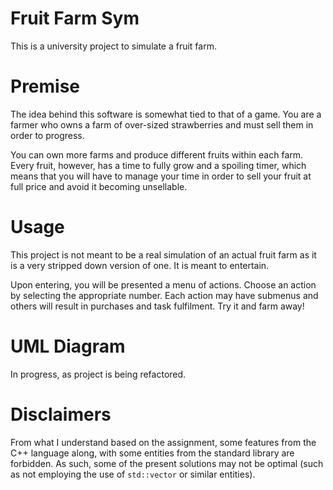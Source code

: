 # Fruit Farm Sym

This is a university project to simulate a fruit farm.

# Premise

The idea behind this software is somewhat tied to that of a game.
You are a farmer who owns a farm of over-sized strawberries and must
sell them in order to progress.

You can own more farms and produce different fruits within each farm.
Every fruit, however, has a time to fully grow and a spoiling timer, which
means that you will have to manage your time in order to sell your fruit at
full price and avoid it becoming unsellable.

# Usage

This project is not meant to be a real simulation of an actual fruit
farm as it is a very stripped down version of one. It is meant to entertain.

Upon entering, you will be presented a menu of actions. Choose an action by
selecting the appropriate number. Each action may have submenus and others will
result in purchases and task fulfilment. Try it and farm away!

# UML Diagram

In progress, as project is being refactored.

# Disclaimers

From what I understand based on the assignment, some features from the C++
language along, with some entities from the standard library are forbidden. As
such, some of the present solutions may not be optimal (such as not employing
the use of `std::vector` or similar entities).


